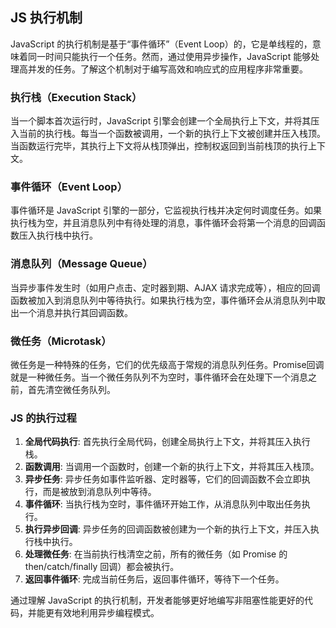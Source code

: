 ## JS 执行机制


JavaScript 的执行机制是基于“事件循环”（Event Loop）的，它是单线程的，意味着同一时间只能执行一个任务。然而，通过使用异步操作，JavaScript 能够处理高并发的任务。了解这个机制对于编写高效和响应式的应用程序非常重要。

### 执行栈（Execution Stack）
当一个脚本首次运行时，JavaScript 引擎会创建一个全局执行上下文，并将其压入当前的执行栈。每当一个函数被调用，一个新的执行上下文被创建并压入栈顶。当函数运行完毕，其执行上下文将从栈顶弹出，控制权返回到当前栈顶的执行上下文。

### 事件循环（Event Loop）
事件循环是 JavaScript 引擎的一部分，它监视执行栈并决定何时调度任务。如果执行栈为空，并且消息队列中有待处理的消息，事件循环会将第一个消息的回调函数压入执行栈中执行。

### 消息队列（Message Queue）
当异步事件发生时（如用户点击、定时器到期、AJAX 请求完成等），相应的回调函数被加入到消息队列中等待执行。如果执行栈为空，事件循环会从消息队列中取出一个消息并执行其回调函数。

### 微任务（Microtask）
微任务是一种特殊的任务，它们的优先级高于常规的消息队列任务。Promise回调就是一种微任务。当一个微任务队列不为空时，事件循环会在处理下一个消息之前，首先清空微任务队列。

### JS 的执行过程
1. **全局代码执行**: 首先执行全局代码，创建全局执行上下文，并将其压入执行栈。
2. **函数调用**: 当调用一个函数时，创建一个新的执行上下文，并将其压入栈顶。
3. **异步任务**: 异步任务如事件监听器、定时器等，它们的回调函数不会立即执行，而是被放到消息队列中等待。
4. **事件循环**: 当执行栈为空时，事件循环开始工作，从消息队列中取出任务执行。
5. **执行异步回调**: 异步任务的回调函数被创建为一个新的执行上下文，并压入执行栈中执行。
6. **处理微任务**: 在当前执行栈清空之前，所有的微任务（如 Promise 的 then/catch/finally 回调）都会被执行。
7. **返回事件循环**: 完成当前任务后，返回事件循环，等待下一个任务。

通过理解 JavaScript 的执行机制，开发者能够更好地编写非阻塞性能更好的代码，并能更有效地利用异步编程模式。